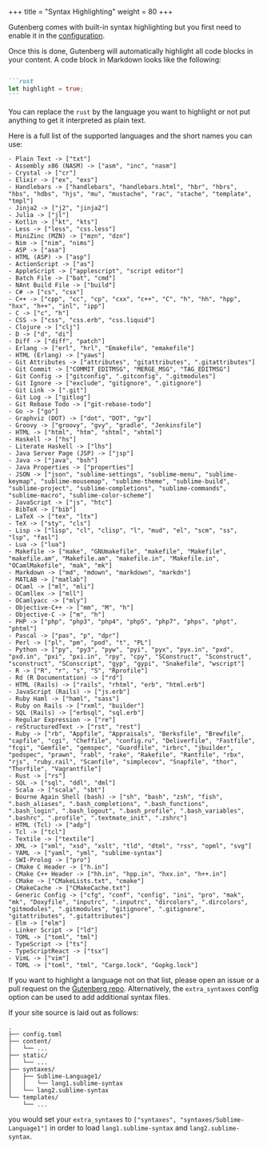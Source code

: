 +++
title = "Syntax Highlighting"
weight = 80
+++

Gutenberg comes with built-in syntax highlighting but you first
need to enable it in the [configuration](./documentation/getting-started/configuration.md).

Once this is done, Gutenberg will automatically highlight all code blocks
in your content. A code block in Markdown looks like the following:

````md

```rust
let highlight = true;
```

````

You can replace the `rust` by the language you want to highlight or not put anything to get it
interpreted as plain text.

Here is a full list of the supported languages and the short names you can use:

```
- Plain Text -> ["txt"]
- Assembly x86 (NASM) -> ["asm", "inc", "nasm"]
- Crystal -> ["cr"]
- Elixir -> ["ex", "exs"]
- Handlebars -> ["handlebars", "handlebars.html", "hbr", "hbrs", "hbs", "hdbs", "hjs", "mu", "mustache", "rac", "stache", "template", "tmpl"]
- Jinja2 -> ["j2", "jinja2"]
- Julia -> ["jl"]
- Kotlin -> ["kt", "kts"]
- Less -> ["less", "css.less"]
- MiniZinc (MZN) -> ["mzn", "dzn"]
- Nim -> ["nim", "nims"]
- ASP -> ["asa"]
- HTML (ASP) -> ["asp"]
- ActionScript -> ["as"]
- AppleScript -> ["applescript", "script editor"]
- Batch File -> ["bat", "cmd"]
- NAnt Build File -> ["build"]
- C# -> ["cs", "csx"]
- C++ -> ["cpp", "cc", "cp", "cxx", "c++", "C", "h", "hh", "hpp", "hxx", "h++", "inl", "ipp"]
- C -> ["c", "h"]
- CSS -> ["css", "css.erb", "css.liquid"]
- Clojure -> ["clj"]
- D -> ["d", "di"]
- Diff -> ["diff", "patch"]
- Erlang -> ["erl", "hrl", "Emakefile", "emakefile"]
- HTML (Erlang) -> ["yaws"]
- Git Attributes -> ["attributes", "gitattributes", ".gitattributes"]
- Git Commit -> ["COMMIT_EDITMSG", "MERGE_MSG", "TAG_EDITMSG"]
- Git Config -> ["gitconfig", ".gitconfig", ".gitmodules"]
- Git Ignore -> ["exclude", "gitignore", ".gitignore"]
- Git Link -> [".git"]
- Git Log -> ["gitlog"]
- Git Rebase Todo -> ["git-rebase-todo"]
- Go -> ["go"]
- Graphviz (DOT) -> ["dot", "DOT", "gv"]
- Groovy -> ["groovy", "gvy", "gradle", "Jenkinsfile"]
- HTML -> ["html", "htm", "shtml", "xhtml"]
- Haskell -> ["hs"]
- Literate Haskell -> ["lhs"]
- Java Server Page (JSP) -> ["jsp"]
- Java -> ["java", "bsh"]
- Java Properties -> ["properties"]
- JSON -> ["json", "sublime-settings", "sublime-menu", "sublime-keymap", "sublime-mousemap", "sublime-theme", "sublime-build", "sublime-project", "sublime-completions", "sublime-commands", "sublime-macro", "sublime-color-scheme"]
- JavaScript -> ["js", "htc"]
- BibTeX -> ["bib"]
- LaTeX -> ["tex", "ltx"]
- TeX -> ["sty", "cls"]
- Lisp -> ["lisp", "cl", "clisp", "l", "mud", "el", "scm", "ss", "lsp", "fasl"]
- Lua -> ["lua"]
- Makefile -> ["make", "GNUmakefile", "makefile", "Makefile", "makefile.am", "Makefile.am", "makefile.in", "Makefile.in", "OCamlMakefile", "mak", "mk"]
- Markdown -> ["md", "mdown", "markdown", "markdn"]
- MATLAB -> ["matlab"]
- OCaml -> ["ml", "mli"]
- OCamllex -> ["mll"]
- OCamlyacc -> ["mly"]
- Objective-C++ -> ["mm", "M", "h"]
- Objective-C -> ["m", "h"]
- PHP -> ["php", "php3", "php4", "php5", "php7", "phps", "phpt", "phtml"]
- Pascal -> ["pas", "p", "dpr"]
- Perl -> ["pl", "pm", "pod", "t", "PL"]
- Python -> ["py", "py3", "pyw", "pyi", "pyx", "pyx.in", "pxd", "pxd.in", "pxi", "pxi.in", "rpy", "cpy", "SConstruct", "Sconstruct", "sconstruct", "SConscript", "gyp", "gypi", "Snakefile", "wscript"]
- R -> ["R", "r", "s", "S", "Rprofile"]
- Rd (R Documentation) -> ["rd"]
- HTML (Rails) -> ["rails", "rhtml", "erb", "html.erb"]
- JavaScript (Rails) -> ["js.erb"]
- Ruby Haml -> ["haml", "sass"]
- Ruby on Rails -> ["rxml", "builder"]
- SQL (Rails) -> ["erbsql", "sql.erb"]
- Regular Expression -> ["re"]
- reStructuredText -> ["rst", "rest"]
- Ruby -> ["rb", "Appfile", "Appraisals", "Berksfile", "Brewfile", "capfile", "cgi", "Cheffile", "config.ru", "Deliverfile", "Fastfile", "fcgi", "Gemfile", "gemspec", "Guardfile", "irbrc", "jbuilder", "podspec", "prawn", "rabl", "rake", "Rakefile", "Rantfile", "rbx", "rjs", "ruby.rail", "Scanfile", "simplecov", "Snapfile", "thor", "Thorfile", "Vagrantfile"]
- Rust -> ["rs"]
- SQL -> ["sql", "ddl", "dml"]
- Scala -> ["scala", "sbt"]
- Bourne Again Shell (bash) -> ["sh", "bash", "zsh", "fish", ".bash_aliases", ".bash_completions", ".bash_functions", ".bash_login", ".bash_logout", ".bash_profile", ".bash_variables", ".bashrc", ".profile", ".textmate_init", ".zshrc"]
- HTML (Tcl) -> ["adp"]
- Tcl -> ["tcl"]
- Textile -> ["textile"]
- XML -> ["xml", "xsd", "xslt", "tld", "dtml", "rss", "opml", "svg"]
- YAML -> ["yaml", "yml", "sublime-syntax"]
- SWI-Prolog -> ["pro"]
- CMake C Header -> ["h.in"]
- CMake C++ Header -> ["hh.in", "hpp.in", "hxx.in", "h++.in"]
- CMake -> ["CMakeLists.txt", "cmake"]
- CMakeCache -> ["CMakeCache.txt"]
- Generic Config -> ["cfg", "conf", "config", "ini", "pro", "mak", "mk", "Doxyfile", "inputrc", ".inputrc", "dircolors", ".dircolors", "gitmodules", ".gitmodules", "gitignore", ".gitignore", "gitattributes", ".gitattributes"]
- Elm -> ["elm"]
- Linker Script -> ["ld"]
- TOML -> ["toml", "tml"]
- TypeScript -> ["ts"]
- TypeScriptReact -> ["tsx"]
- VimL -> ["vim"]
- TOML -> ["toml", "tml", "Cargo.lock", "Gopkg.lock"]
```

If you want to highlight a language not on that list, please open an issue or a pull request on the [Gutenberg repo](https://github.com/Keats/gutenberg).
Alternatively, the `extra_syntaxes` config option can be used to add additional syntax files.

If your site source is laid out as follows:

```
.
├── config.toml
├── content/
│   └── ...
├── static/
│   └── ...
├── syntaxes/
│   ├── Sublime-Language1/
│   │   └── lang1.sublime-syntax
│   └── lang2.sublime-syntax
└── templates/
    └── ...
```

you would set your `extra_syntaxes` to `["syntaxes", "syntaxes/Sublime-Language1"]` in order to load `lang1.sublime-syntax` and `lang2.sublime-syntax`.
